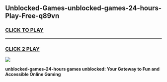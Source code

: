 
## Unblocked-Games-unblocked-games-24-hours-Play-Free-q89vn
<h3>
<a href="https://premium76.site?title=unblocked-games-24-hours&ref=22A">CLICK TO PLAY</a></h3>
<hr>

<h3>
<a href="https://premium76.site?title=unblocked-games-24-hours&ref=22A">CLICK 2 PLAY</a>
  
</h3>

<a href="https://premium76.site?title=unblocked-games-24-hours&ref=22A"><img src="https://clearcache.store/games.png"></a>


**unblocked-games-24-hours games unblocked: Your Gateway to Fun and Accessible Online Gaming**
